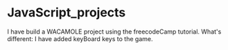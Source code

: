 # JavaScript_projects
I have build a WACAMOLE project using the freecodeCamp tutorial.
What's different:
I have added keyBoard keys to the game.
